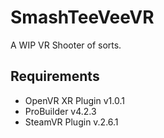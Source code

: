 # SmashTeeVeeVR
A WIP VR Shooter of sorts.

## Requirements

 - OpenVR XR Plugin v1.0.1
 - ProBuilder v4.2.3
 - SteamVR Plugin  v.2.6.1


